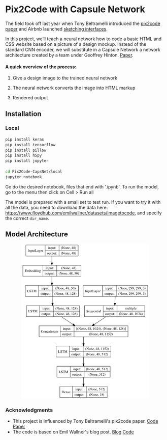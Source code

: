 # Pix2Code with Capsule Network

The field took off last year when Tony Beltramelli introduced the [pix2code paper](https://arxiv.org/abs/1705.07962) and Airbnb launched [sketching interfaces](https://airbnb.design/sketching-interfaces/). 

In this project, we’ll teach a neural network how to code a basic HTML and CSS website based on a picture of a design mockup. Instead of the standard CNN encoder, we will substitute in a Capsule Network a network architecture created by a team under Geoffrey Hinton. [Paper](https://arxiv.org/abs/1710.09829).


#### A quick overview of the process: 

1) Give a design image to the trained neural network

2) The neural network converts the image into HTML markup 

3) Rendered output

## Installation

### Local
``` bash
pip install keras
pip install tensorflow
pip install pillow
pip install h5py
pip install jupyter

cd Pix2Code-CapsNet/local
jupyter notebook
```
Go do the desired notebook, files that end with '.ipynb'. To run the model, go to the menu then click on Cell > Run all

The model is prepared with a small set to test run. If you want to try it with all the data, you need to download the data here: https://www.floydhub.com/emilwallner/datasets/imagetocode, and specify the correct ```dir_name```.

## Model Architecture
<p align="center"><img src="/README_images/Bootstrap_model.png?raw=true" width="400px"></p>


### Acknowledgments
- This project is influenced by Tony Beltramelli's pix2code paper. [Code](https://github.com/tonybeltramelli/pix2code) [Paper](https://arxiv.org/abs/1705.07962)
- The code is based on Emil Wallner's blog post. [Blog](https://blog.floydhub.com/Turning-design-mockups-into-code-with-deep-learning/)  [Code](https://github.com/emilwallner/Screenshot-to-code-in-Keras)

